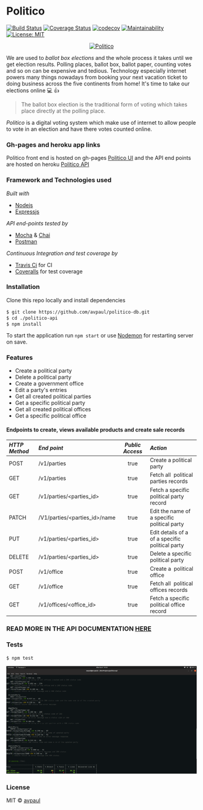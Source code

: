 # Politico
[![Build Status](https://travis-ci.com/avpaul/politico-db.svg?branch=develop)](https://travis-ci.com/avpaul/politico-db)
[![Coverage Status](https://coveralls.io/repos/github/avpaul/politico-db/badge.svg?branch=develop)](https://coveralls.io/github/avpaul/politico-db?branch=develop&kill_cache=1) 
[![codecov](https://codecov.io/gh/avpaul/politico-db/branch/develop/graph/badge.svg)](https://codecov.io/gh/avpaul/politico-db)
[![Maintainability](https://api.codeclimate.com/v1/badges/c089097efa55232f6aed/maintainability)](https://codeclimate.com/github/avpaul/politico-db/maintainability)
[![License: MIT](https://img.shields.io/badge/License-MIT-blue.svg)](https://opensource.org/licenses/MIT)

<p align="center">
  <a href="http://avpaul.github.io/politico">
    <img
      alt="Politico"
      src="http://avpaul.github.io/politico/UI/assets/Politico_256-72.svg"    
      width="500"
    />
  </a>
</p>

We are used to _*ballot box elections*_ and the whole process it takes until we get election results.
Polling places, ballot box, ballot paper, counting votes and so on can be expensive and tedious.
Technology especially internet powers many things nowadays from booking your next vacation ticket 
to doing business across the five continents from home! It's time to take our elections online :computer: :+1:

>The ballot box election is the traditional form of voting 
>which takes place directly at the polling place.

*Politico* is a digital voting system which make use of internet to allow people to vote in an 
election and have there votes counted online.

### Gh-pages and heroku app links
Politico front end is hosted on gh-pages [Politico UI](http://avpaul.github.io/politico) and the API end points are hosted on heroku [Politico API](https://peoplevotedb.herokuapp.com)

### Framework and Technologies used
*Built with*
* [Nodejs](https://www.nodejs.org)
* [Expressjs](https://www.expressjs.com)

*API end-points tested by*
* [Mocha](https://www.mochajs.org) & [Chai](chaijs.com)
* [Postman](https://www.getpostman.com)

*Continuous Integration and test coverage by*
* [Travis Ci](https://www.travis-ci.org) for CI
* [Coveralls](https://www.coveralls.io) for test coverage

### Installation
Clone this repo locally and install dependencies
```
$ git clone https://github.com/avpaul/politico-db.git 
$ cd ./politico-api
$ npm install
```
To start the application run `npm start` or use [Nodemon](https://www.nodemon.io) for restarting server on save.
### Features
- Create a political party
- Delete a political party
- Create a government office
- Edit a party's entries
- Get all created political parties
- Get a specific political party
- Get all created political offices
- Get a specific political office

#### Endpoints to create, views available products and create sale records
*HTTP Method*|*End point* | *Public Access*|*Action*
:----------|:---------|:------------:|:-----
POST | /v1/parties | true | Create a political party
GET | /v1/parties | true | Fetch all ​ political parties​ records
GET | /v1/parties/<parties_id> | true | Fetch a specific ​ political party​ record
PATCH | /V1/parties/<parties_id>/name | true | Edit the name of a specific ​ political party​
PUT | /v1/parties/<parties_id> | true | Edit details of a of a specific ​ political party
DELETE | /v1/parties/<parties_id> | true | Delete a specific ​ political party
POST | /v1/office | true | Create a ​ political office
GET | /v1/office | true | Fetch all ​ political offices​ records
GET | /v1/offices/<office_id> | true | Fetch a specific ​ political office​ record

### READ MORE IN THE API DOCUMENTATION [HERE](https://peoplevotedb.herokuapp.com/apidocs/) 

### Tests
```
$ npm test
```

![test results](UI/assets/test.png)

### License
MIT &COPY; [avpaul](https://www.github.com/avpaul)
